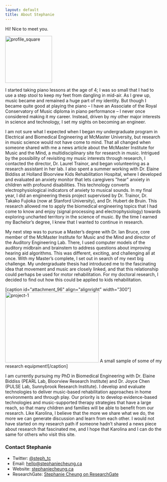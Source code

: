 ```yaml
---
layout: default
title: About Stephanie
---
```

<div class="post">
<p class="intro">Hi! Nice to meet you.</p>

<img class="alignright size-thumbnail wp-image-98" src="https://allaboutkidsresearch.files.wordpress.com/2016/01/profile_square.jpg?w=150" alt="profile_square" width="150" height="150" />
<p>I started taking piano lessons at the age of 4; I was so small that I had to use a step stool to keep my feet from dangling in mid-air. As I grew up, music became and remained a huge part of my identity. But though I became quite good at playing the piano – I have an Associate of the Royal Conservatory of Music diploma in piano performance – I never once considered making it my career. Instead, driven by my other major interests in science and technology, I set my sights on becoming an engineer.</p>

<p>I am not sure what I expected when I began my undergraduate program in Electrical and Biomedical Engineering at McMaster University, but research in music science would not have come to mind. That all changed when someone shared with me a news article about the McMaster Institute for Music and the Mind, a multidisciplinary site for research in music. Intrigued by the possibility of revisiting my music interests through research, I contacted the director, Dr. Laurel Trainor, and began volunteering as a research assistant in her lab. I also spent a summer working with Dr. Elaine Biddiss at Holland Bloorview Kids Rehabilitation Hospital, where I developed and evaluated an anxiety monitor that lets caregivers "hear" anxiety in children with profound disabilities. This technology converts electrophysiological indicators of anxiety to musical sounds. In my final year, I did an engineering thesis project supervised by Dr. Trainor, Dr. Takako Fujioka (now at Stanford University), and Dr. Hubert de Bruin. This research allowed me to apply the biomedical engineering topics that I had come to know and enjoy (signal processing and electrophysiology) towards exploring uncharted territory in the science of music. By the time I earned my Bachelor’s degree, I knew that I wanted to continue in research.</p>

<p>My next step was to pursue a Master’s degree with Dr. Ian Bruce, core member of the McMaster Institute for Music and the Mind and director of the Auditory Engineering Lab. There, I used computer models of the auditory midbrain and brainstem to address questions about improving hearing aid algorithms. This was different, exciting, and challenging all at once. With my Master’s complete, I set out in search of my next big challenge. My undergraduate thesis had introduced me to the fascinating idea that movement and music are closely linked, and that this relationship could perhaps be used for motor rehabilitation. For my doctoral research, I decided to find out how this could be applied to kids rehabilitation.</p>

[caption id="attachment_96" align="alignright" width="300"]<img class="alignnone size-full wp-image-96" src="https://allaboutkidsresearch.files.wordpress.com/2016/01/project-1.png" alt="project-1" width="300" height="225" /> A small sample of some of my research equipment![/caption]

<p>I am currently pursuing my PhD in Biomedical Engineering with Dr. Elaine Biddiss (PEARL Lab, Bloorview Research Institute) and Dr. Joyce Chen (PULSE Lab, Sunnybrook Research Institute). I develop and evaluate technologies to deliver music-based rehabilitation approaches in home environments and through play. Our priority is to develop evidence-based technologies and music-supported therapy strategies that have a large reach, so that many children and families will be able to benefit from our research. Like Karolina, I believe that the more we share what we do, the more we can generate discussion and learn from each other. I would not have started on my research path if someone hadn’t shared a news piece about research that fascinated me, and I hope that Karolina and I can do the same for others who visit this site.</p>

<h3>Contact Stephanie</h3>
<ul>
  <li>Twitter: <a href="http://twitter.com/steph_tc">@steph_tc</a></li>
  <li>Email: <a href="mailto:hello@stephaniecheung.ca">hello@stephaniecheung.ca</a></li>
  <li>Website:  <a href="http://stephaniecheung.ca">stephaniecheung.ca</a></li>
  <li>ResearchGate: <a href="https://www.researchgate.net/profile/Stephanie_Cheung4">Stephanie Cheung on ResearchGate</a></li>
</ul>
</div>
